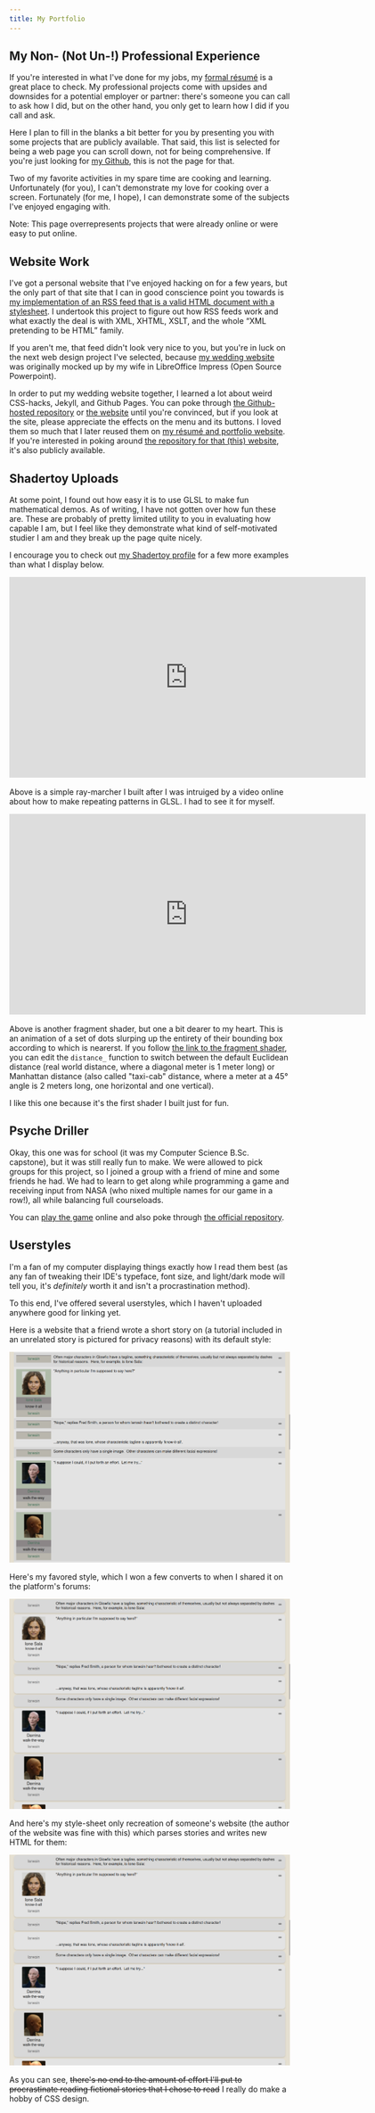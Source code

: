```yaml
---
title: My Portfolio
---
```


## My Non- (Not Un-!) Professional Experience

If you're interested in what I've done for my jobs, my [formal
résumé](/résumé) is a great place to check. My professional
projects come with upsides and downsides for a potential employer
or partner: there's someone you can call to ask how I did, but on
the other hand, you only get to learn how I did if you call and
ask.

Here I plan to fill in the blanks a bit better for you by
presenting you with some projects that are publicly available.
That said, this list is selected for being a web page you can
scroll down, not for being comprehensive. If you're just looking
for [my Github](https://github.com/AVerm/), this is not the page
for that.

Two of my favorite activities in my spare time are cooking and
learning. Unfortunately (for you), I can't demonstrate my love
for cooking over a screen. Fortunately (for me, I hope), I can
demonstrate some of the subjects I've enjoyed engaging with.

Note: This page overrepresents projects that were already online
or were easy to put online.

## Website Work

I've got a personal website that I've enjoyed hacking on for a
few years, but the only part of that site that I can in good
conscience point you towards is [my implementation of an RSS feed
that is a valid HTML document with a
stylesheet](www.ajvermillion.com/feed.xml). I undertook this
project to figure out how RSS feeds work and what exactly the
deal is with XML, XHTML, XSLT, and the whole “XML pretending to
be HTML” family.

If you aren't me, that feed didn't look very nice to you, but
you're in luck on the next web design project I've selected,
because [my wedding website](https://1inavere6.com/) was
originally mocked up by my wife in LibreOffice Impress (Open
Source Powerpoint).

In order to put my wedding website together, I learned a lot
about weird CSS-hacks, Jekyll, and Github Pages. You can poke
through [the Github-hosted
repository](https://github.com/AVerm/1inavere6) or [the
website](https://1inavere6.com/) until you're convinced, but if
you look at the site, please appreciate the effects on the menu
and its buttons. I loved them so much that I later reused them on
[my résumé and portfolio website](/ "Yep, the one you're already
on"). If you're interested in poking around [the repository for
that (this) website](https://github.com/AVerm/alexjvermillion/),
it's also publicly available.

## Shadertoy Uploads

At some point, I found out how easy it is to use GLSL to make fun
mathematical demos. As of writing, I have not gotten over how fun
these are. These are probably of pretty limited utility to you in
evaluating how capable I am, but I feel like they demonstrate
what kind of self-motivated studier I am and they break up the
page quite nicely.

I encourage you to check out [my Shadertoy
profile](https://www.shadertoy.com/user/tomcatfish) for a few
more examples than what I display below.

<iframe width="640" height="360" frameborder="0" src="https://www.shadertoy.com/embed/XfdSDX?gui=true&t=10&paused=false&muted=true" allowfullscreen></iframe>

Above is a simple ray-marcher I built after I was intruiged by a
video online about how to make repeating patterns in GLSL. I had
to see it for myself.

<iframe width="640" height="360" frameborder="0" src="https://www.shadertoy.com/embed/XfdSDX?gui=true&t=10&paused=false&muted=true" allowfullscreen></iframe>

Above is another fragment shader, but one a bit dearer to my
heart. This is an animation of a set of dots slurping up the
entirety of their bounding box according to which is nearerst. If
you follow [the link to the fragment
shader](https://www.shadertoy.com/view/XfdSDX), you can edit the
`distance_` function to switch between the default Euclidean
distance (real world distance, where a diagonal meter is 1 meter
long) or Manhattan distance (also called "taxi-cab" distance,
where a meter at a 45° angle is 2 meters long, one horizontal and
one vertical).

I like this one because it's the first shader I built just for
fun.

## Psyche Driller

Okay, this one was for school (it was my Computer Science B.Sc.
capstone), but it was still really fun to make. We were allowed
to pick groups for this project, so I joined a group with a
friend of mine and some friends he had. We had to learn to get
along while programming a game and receiving input from NASA (who
nixed multiple names for our game in a row!), all while balancing
full courseloads.

You can [play the
game](https://capstone2021.missiontopsyche.org/psyche-driller/)
online and also poke through [the official
repository](https://github.com/AVerm/NASA-psyche-game).

## Userstyles

I'm a fan of my computer displaying things exactly how I read
them best (as any fan of tweaking their IDE's typeface, font
size, and light/dark mode will tell you, it's *definitely* worth
it and isn't a procrastination method).

To this end, I've offered several userstyles, which I haven't
uploaded anywhere good for linking yet.

Here is a website that a friend wrote a short story on (a
tutorial included in an unrelated story is pictured for privacy
reasons) with its default style:

![Default style](/assets/images/ProjectLawful_Before.png)

Here's my favored style, which I won a few converts to when I
shared it on the platform's forums:

![My style](/assets/images/ProjectLawful_After.png)

And here's my style-sheet only recreation of someone's website
(the author of the website was fine with this) which parses
stories and writes new HTML for them:

![My copycat style](/assets/images/ProjectLawful_After.png)

As you can see, ~~there's no end to the amount of effort I'll put
to procrastinate reading fictional stories that I chose to read~~
I really do make a hobby of CSS design.
